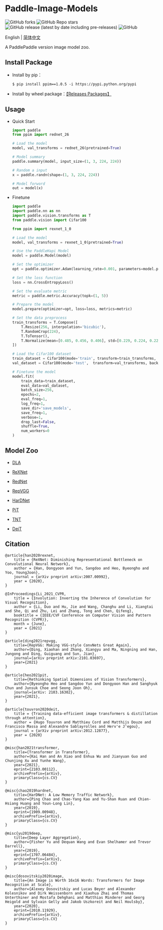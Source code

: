 # Paddle-Image-Models
![GitHub forks](https://img.shields.io/github/forks/AgentMaker/Paddle-Image-Models)
![GitHub Repo stars](https://img.shields.io/github/stars/AgentMaker/Paddle-Image-Models)
![GitHub release (latest by date including pre-releases)](https://img.shields.io/github/v/release/AgentMaker/Paddle-Image-Models?include_prereleases)
![GitHub](https://img.shields.io/github/license/AgentMaker/Paddle-Image-Models)  

English | [简体中文](README_CN.md)

A PaddlePaddle version image model zoo.

## Install Package
* Install by pip：

    ```shell
    $ pip install ppim==1.0.5 -i https://pypi.python.org/pypi 
    ```

* Install by wheel package：[【Releases Packages】](https://github.com/AgentMaker/Paddle-Image-Models/releases)

## Usage
* Quick Start

    ```python
    import paddle
    from ppim import rednet_26

    # Load the model
    model, val_transforms = rednet_26(pretrained=True)

    # Model summary 
    paddle.summary(model, input_size=(1, 3, 224, 224))

    # Random a input
    x = paddle.randn(shape=(1, 3, 224, 224))

    # Model forword
    out = model(x)
    ```

* Finetune
    
    ```python
    import paddle
    import paddle.nn as nn
    import paddle.vision.transforms as T
    from paddle.vision import Cifar100

    from ppim import rexnet_1_0

    # Load the model
    model, val_transforms = rexnet_1_0(pretrained=True)

    # Use the PaddleHapi Model
    model = paddle.Model(model)

    # Set the optimizer
    opt = paddle.optimizer.Adam(learning_rate=0.001, parameters=model.parameters())

    # Set the loss function
    loss = nn.CrossEntropyLoss()

    # Set the evaluate metric
    metric = paddle.metric.Accuracy(topk=(1, 5))

    # Prepare the model 
    model.prepare(optimizer=opt, loss=loss, metrics=metric)

    # Set the data preprocess
    train_transforms = T.Compose([
        T.Resize(256, interpolation='bicubic'),
        T.RandomCrop(224),
        T.ToTensor(),
        T.Normalize(mean=[0.485, 0.456, 0.406], std=[0.229, 0.224, 0.225])
    ])

    # Load the Cifar100 dataset
    train_dataset = Cifar100(mode='train', transform=train_transforms, backend='pil')
    val_dataset = Cifar100(mode='test',  transform=val_transforms, backend='pil')

    # Finetune the model 
    model.fit(
        train_data=train_dataset, 
        eval_data=val_dataset, 
        batch_size=256, 
        epochs=2, 
        eval_freq=1, 
        log_freq=1, 
        save_dir='save_models', 
        save_freq=1, 
        verbose=1, 
        drop_last=False, 
        shuffle=True,
        num_workers=0
    )
    ```

## Model Zoo
* [DLA](./docs/en/model_zoo/dla.md)

* [ReXNet](./docs/en/model_zoo/rexnet.md)

* [RedNet](./docs/en/model_zoo/rednet.md)

* [RepVGG](./docs/en/model_zoo/repvgg.md)

* [HarDNet](./docs/en/model_zoo/hardnet.md)

* [PiT](./docs/en/model_zoo/pit.md)

* [TNT](./docs/en/model_zoo/tnt.md)

* [DeiT](./docs/en/model_zoo/deit.md)

## Citation
```
@article{han2020rexnet,
    title = {ReXNet: Diminishing Representational Bottleneck on Convolutional Neural Network},
    author = {Han, Dongyoon and Yun, Sangdoo and Heo, Byeongho and Yoo, YoungJoon},
    journal = {arXiv preprint arXiv:2007.00992},
    year = {2020},
}

@InProceedings{Li_2021_CVPR,
    title = {Involution: Inverting the Inherence of Convolution for Visual Recognition},
    author = {Li, Duo and Hu, Jie and Wang, Changhu and Li, Xiangtai and She, Qi and Zhu, Lei and Zhang, Tong and Chen, Qifeng},
    booktitle = {IEEE/CVF Conference on Computer Vision and Pattern Recognition (CVPR)},
    month = {June},
    year = {2021}
}

@article{ding2021repvgg,
    title={RepVGG: Making VGG-style ConvNets Great Again},
    author={Ding, Xiaohan and Zhang, Xiangyu and Ma, Ningning and Han, Jungong and Ding, Guiguang and Sun, Jian},
    journal={arXiv preprint arXiv:2101.03697},
    year={2021}
}

@article{heo2021pit,
    title={Rethinking Spatial Dimensions of Vision Transformers},
    author={Byeongho Heo and Sangdoo Yun and Dongyoon Han and Sanghyuk Chun and Junsuk Choe and Seong Joon Oh},
    journal={arXiv: 2103.16302},
    year={2021},
}

@article{touvron2020deit,
    title = {Training data-efficient image transformers & distillation through attention},
    author = {Hugo Touvron and Matthieu Cord and Matthijs Douze and Francisco Massa and Alexandre Sablayrolles and Herv'e J'egou},
    journal = {arXiv preprint arXiv:2012.12877},
    year = {2020}
}

@misc{han2021transformer,
    title={Transformer in Transformer}, 
    author={Kai Han and An Xiao and Enhua Wu and Jianyuan Guo and Chunjing Xu and Yunhe Wang},
    year={2021},
    eprint={2103.00112},
    archivePrefix={arXiv},
    primaryClass={cs.CV}
}

@misc{chao2019hardnet,
    title={HarDNet: A Low Memory Traffic Network}, 
    author={Ping Chao and Chao-Yang Kao and Yu-Shan Ruan and Chien-Hsiang Huang and Youn-Long Lin},
    year={2019},
    eprint={1909.00948},
    archivePrefix={arXiv},
    primaryClass={cs.CV}
}

@misc{yu2019deep,
    title={Deep Layer Aggregation}, 
    author={Fisher Yu and Dequan Wang and Evan Shelhamer and Trevor Darrell},
    year={2019},
    eprint={1707.06484},
    archivePrefix={arXiv},
    primaryClass={cs.CV}
}

@misc{dosovitskiy2020image,
    title={An Image is Worth 16x16 Words: Transformers for Image Recognition at Scale}, 
    author={Alexey Dosovitskiy and Lucas Beyer and Alexander Kolesnikov and Dirk Weissenborn and Xiaohua Zhai and Thomas Unterthiner and Mostafa Dehghani and Matthias Minderer and Georg Heigold and Sylvain Gelly and Jakob Uszkoreit and Neil Houlsby},
    year={2020},
    eprint={2010.11929},
    archivePrefix={arXiv},
    primaryClass={cs.CV}
}
```
